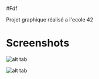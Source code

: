 #Fdf

Projet graphique réalisé a l'ecole 42

# Screenshots

![alt tab](https://cloud.githubusercontent.com/assets/17317049/15778591/6d111320-2997-11e6-9fa5-2b9f33120b40.png)

![alt tab](https://cloud.githubusercontent.com/assets/17317049/15778593/7112f1d2-2997-11e6-9db8-298da5c3c379.png)
